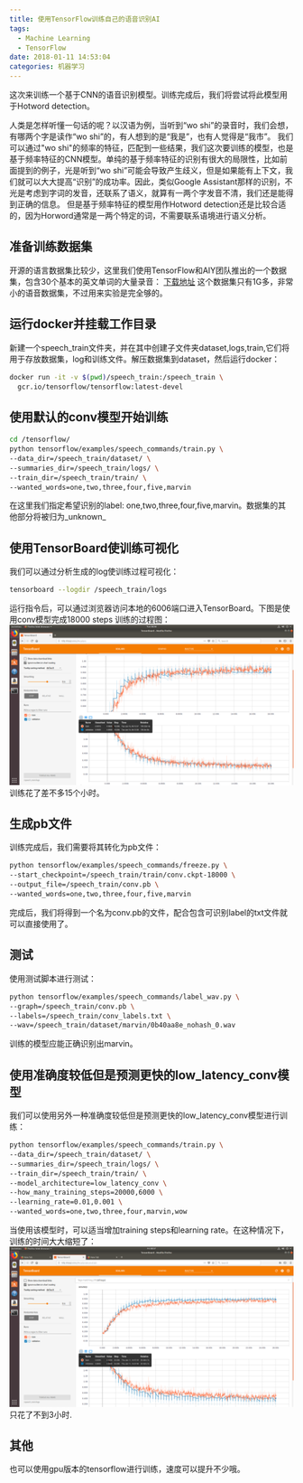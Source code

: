 ```yaml
---
title: 使用TensorFlow训练自己的语音识别AI
tags:
  - Machine Learning
  - TensorFlow
date: 2018-01-11 14:53:04
categories: 机器学习
---
```

  这次来训练一个基于CNN的语音识别模型。训练完成后，我们将尝试将此模型用于Hotword detection。
<!--more-->
  人类是怎样听懂一句话的呢？以汉语为例，当听到“wo shi”的录音时，我们会想，有哪两个字是读作“wo shi”的，有人想到的是“我是”，也有人觉得是“我市”。 
我们可以通过"wo shi"的频率的特征，匹配到一些结果，我们这次要训练的模型，也是基于频率特征的CNN模型。单纯的基于频率特征的识别有很大的局限性，比如前面提到的例子，光是听到“wo shi”可能会导致产生歧义，但是如果能有上下文，我们就可以大大提高“识别”的成功率。因此，类似Google Assistant那样的识别，不光是考虑到字词的发音，还联系了语义，就算有一两个字发音不清，我们还是能得到正确的信息。
但是基于频率特征的模型用作Hotword detection还是比较合适的，因为Horword通常是一两个特定的词，不需要联系语境进行语义分析。
## 准备训练数据集
  开源的语言数据集比较少，这里我们使用TensorFlow和AIY团队推出的一个数据集，包含30个基本的英文单词的大量录音：
[下载地址](https://download.tensorflow.org/data/speech_commands_v0.01.tar.gz)
这个数据集只有1G多，非常小的语音数据集，不过用来实验是完全够的。
## 运行docker并挂载工作目录
新建一个speech_train文件夹，并在其中创建子文件夹dataset,logs,train,它们将用于存放数据集，log和训练文件。解压数据集到dataset，然后运行docker：
```bash
docker run -it -v $(pwd)/speech_train:/speech_train \
  gcr.io/tensorflow/tensorflow:latest-devel
```
## 使用默认的conv模型开始训练
```bash
cd /tensorflow/
python tensorflow/examples/speech_commands/train.py \
--data_dir=/speech_train/dataset/ \
--summaries_dir=/speech_train/logs/ \
--train_dir=/speech_train/train/ \
--wanted_words=one,two,three,four,five,marvin
```
在这里我们指定希望识别的label: one,two,three,four,five,marvin。数据集的其他部分将被归为_unknown_
## 使用TensorBoard使训练可视化
我们可以通过分析生成的log使训练过程可视化：
```bash
tensorboard --logdir /speech_train/logs
```
运行指令后，可以通过浏览器访问本地的6006端口进入TensorBoard。下图是使用conv模型完成18000 steps 训练的过程图：
![](使用TensorFlow训练自己的语音识别AI/2018-01-16-08-48-12.png)
训练花了差不多15个小时。
## 生成pb文件
训练完成后，我们需要将其转化为pb文件：
```bash
python tensorflow/examples/speech_commands/freeze.py \
--start_checkpoint=/speech_train/train/conv.ckpt-18000 \
--output_file=/speech_train/conv.pb \
--wanted_words=one,two,three,four,five,marvin
```
完成后，我们将得到一个名为conv.pb的文件，配合包含可识别label的txt文件就可以直接使用了。
## 测试
使用测试脚本进行测试：
```bash
python tensorflow/examples/speech_commands/label_wav.py \
--graph=/speech_train/conv.pb \
--labels=/speech_train/conv_labels.txt \
--wav=/speech_train/dataset/marvin/0b40aa8e_nohash_0.wav
```
训练的模型应能正确识别出marvin。
## 使用准确度较低但是预测更快的low_latency_conv模型
  我们可以使用另外一种准确度较低但是预测更快的low_latency_conv模型进行训练：
```bash
python tensorflow/examples/speech_commands/train.py \
--data_dir=/speech_train/dataset/ \
--summaries_dir=/speech_train/logs/ \
--train_dir=/speech_train/train/ \
--model_architecture=low_latency_conv \
--how_many_training_steps=20000,6000 \
--learning_rate=0.01,0.001 \
--wanted_words=one,two,three,four,marvin,wow
```
当使用该模型时，可以适当增加training steps和learning rate。在这种情况下，训练的时间大大缩短了：
![](使用TensorFlow训练自己的语音识别AI/2018-01-12-08-57-07.png)
只花了不到3小时.
## 其他
也可以使用gpu版本的tensorflow进行训练，速度可以提升不少哦。
